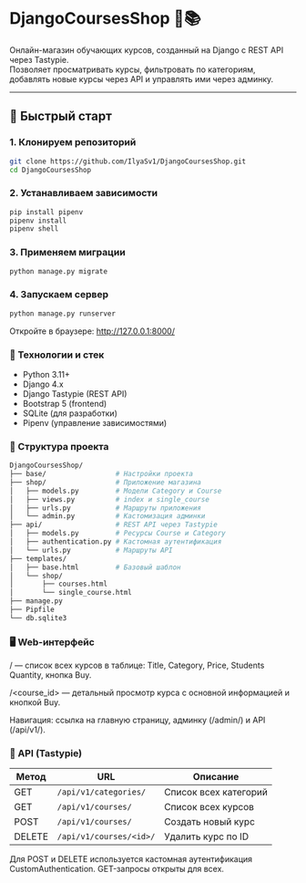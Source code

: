 # DjangoCoursesShop 🛒📚

Онлайн-магазин обучающих курсов, созданный на Django с REST API через Tastypie.  
Позволяет просматривать курсы, фильтровать по категориям, добавлять новые курсы через API и управлять ими через админку.

---

## 🚀 Быстрый старт

### 1. Клонируем репозиторий

```bash
git clone https://github.com/IlyaSv1/DjangoCoursesShop.git
cd DjangoCoursesShop
```
### 2. Устанавливаем зависимости
```bash
pip install pipenv
pipenv install
pipenv shell
```
### 3. Применяем миграции
```bash
python manage.py migrate
```
### 4. Запускаем сервер
```bash
python manage.py runserver
```
Откройте в браузере:
http://127.0.0.1:8000/
### 🧰 Технологии и стек
- Python 3.11+
- Django 4.x
- Django Tastypie (REST API)
- Bootstrap 5 (frontend)
- SQLite (для разработки)
- Pipenv (управление зависимостями)
### 📂 Структура проекта
```bash
DjangoCoursesShop/
├── base/                 # Настройки проекта
├── shop/                 # Приложение магазина
│   ├── models.py         # Модели Category и Course
│   ├── views.py          # index и single_course
│   ├── urls.py           # Маршруты приложения
│   └── admin.py          # Кастомизация админки
├── api/                  # REST API через Tastypie
│   ├── models.py         # Ресурсы Course и Category
│   ├── authentication.py # Кастомная аутентификация
│   └── urls.py           # Маршруты API
├── templates/
│   ├── base.html         # Базовый шаблон
│   └── shop/
│       ├── courses.html
│       └── single_course.html
├── manage.py
├── Pipfile
└── db.sqlite3
```
### 🖥 Web-интерфейс
/ — список всех курсов в таблице: Title, Category, Price, Students Quantity, кнопка Buy.

/<course_id> — детальный просмотр курса с основной информацией и кнопкой Buy.

Навигация: ссылка на главную страницу, админку (/admin/) и API (/api/v1/).

### 🔗 API (Tastypie)
| Метод   | URL                      | Описание                  |
|---------|--------------------------|---------------------------|
| GET     | `/api/v1/categories/`    | Список всех категорий     |
| GET     | `/api/v1/courses/`       | Список всех курсов        |
| POST    | `/api/v1/courses/`       | Создать новый курс        |
| DELETE  | `/api/v1/courses/<id>/`  | Удалить курс по ID        |

Для POST и DELETE используется кастомная аутентификация CustomAuthentication. GET-запросы открыты для всех.
